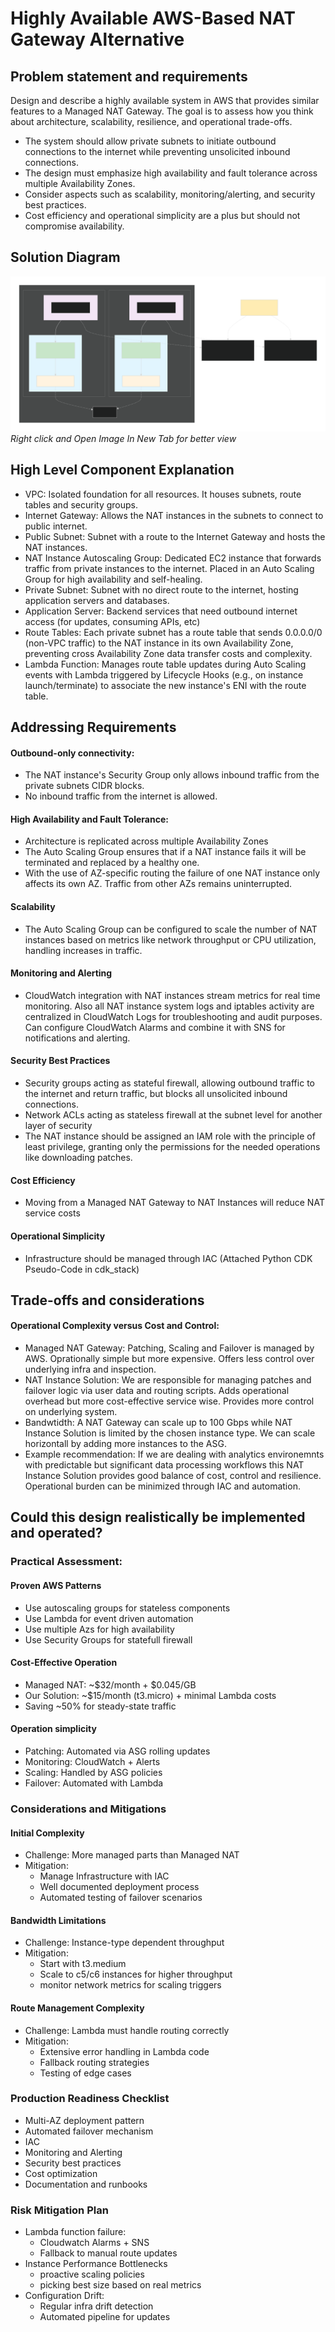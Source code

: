 
# Highly Available AWS-Based NAT Gateway Alternative 

## Problem statement and requirements

Design and describe a highly available system in AWS that provides similar
features to a Managed NAT Gateway. The goal is to assess how you think about architecture,
scalability, resilience, and operational trade-offs.  

- The system should allow private subnets to initiate outbound connections to the internet while preventing unsolicited inbound connections.
- The design must emphasize high availability and fault tolerance across multiple Availability Zones.
- Consider aspects such as scalability, monitoring/alerting, and security best practices.
- Cost efficiency and operational simplicity are a plus but should not compromise availability.  

## Solution Diagram

![Solution Diagram](diagram.svg)
_Right click and Open Image In New Tab for better view_

## High Level Component Explanation
- VPC: Isolated foundation for all resources. It houses subnets, route tables and security groups.
- Internet Gateway: Allows the NAT instances in the subnets to connect to public internet.
- Public Subnet: Subnet with a route to the Internet Gateway and hosts the NAT instances.
- NAT Instance Autoscaling Group: Dedicated EC2 instance that forwards traffic from private instances to the internet. Placed in an Auto Scaling Group for high availability and self-healing.
- Private Subnet: Subnet with no direct route to the internet, hosting application servers and databases.
- Application Server: Backend services that need outbound internet access (for updates, consuming APIs, etc)
- Route Tables: Each private subnet has a route table that sends 0.0.0.0/0 (non-VPC traffic) to the NAT instance in its own Availability Zone, preventing cross Availability Zone data transfer costs and complexity.
- Lambda Function: Manages route table updates during Auto Scaling events with Lambda triggered by Lifecycle Hooks (e.g., on instance launch/terminate) to associate the new instance's ENI with the route table.

## Addressing Requirements  
#### Outbound-only connectivity:
- The NAT instance's Security Group only allows inbound traffic from the private subnets CIDR blocks.
- No inbound traffic from the internet is allowed.
#### High Availability and Fault Tolerance: 
- Architecture is replicated across multiple Availability Zones
- The Auto Scaling Group ensures that if a NAT instance fails it will be terminated and replaced by a healthy one.
- With the use of AZ-specific routing the failure of one NAT instance only affects its own AZ. Traffic from other AZs remains uninterrupted.
#### Scalability
- The Auto Scaling Group can be configured to scale the number of NAT instances based on metrics like network throughput or CPU utilization, handling increases in traffic.
#### Monitoring and Alerting
- CloudWatch integration with NAT instances stream metrics for real time monitoring. Also all NAT instance system logs and iptables activity are centralized in CloudWatch Logs for troubleshooting and audit purposes. Can configure CloudWatch Alarms and combine it with SNS for notifications and alerting.
#### Security Best Practices
- Security groups acting as stateful firewall, allowing outbound traffic to the internet and return traffic, but blocks all unsolicited inbound connections.
- Network ACLs acting as stateless firewall at the subnet level for another layer of security
- The NAT instance should be assigned an IAM role with the principle of least privilege, granting only the permissions for the needed operations like downloading patches.
#### Cost Efficiency
- Moving from a Managed NAT Gateway to NAT Instances will reduce NAT service costs
#### Operational Simplicity
- Infrastructure should be managed through IAC (Attached Python CDK Pseudo-Code in cdk_stack)  

## Trade-offs and considerations
#### Operational Complexity versus Cost and Control:
- Managed NAT Gateway: Patching, Scaling and Failover is managed by AWS. Oprationally simple but more expensive. Offers less control over underlying infra and inspection.
- NAT Instance Solution: We are responsible for managing patches and failover logic via user data and routing scripts. Adds operational overhead but more cost-effective service wise. Provides more control on underlying system.
- Bandwtidth: A NAT Gateway can scale up to 100 Gbps while NAT Instance Solution is limited by the chosen instance type. We can scale horizontall by adding more instances to the ASG.
- Example recommendation: If we are dealing with analytics environemnts with predictable but significant data processing workflows this NAT Instance Solution provides good balance of cost, control and resilience. Operational burden can be minimized through IAC and automation.

## Could this design realistically be implemented and operated?  

### Practical Assessment:  

#### Proven AWS Patterns
- Use autoscaling groups for stateless components
- Use Lambda for event driven automation
- Use multiple Azs for high availability
- Use Security Groups for statefull firewall  

#### Cost-Effective Operation
- Managed NAT: ~$32/month + $0.045/GB
- Our Solution: ~$15/month (t3.micro) + minimal Lambda costs
- Saving ~50% for steady-state traffic  

#### Operation simplicity
- Patching: Automated via ASG rolling updates
- Monitoring: CloudWatch + Alerts
- Scaling: Handled by ASG policies
- Failover: Automated with Lambda  

### Considerations and Mitigations  

#### Initial Complexity
- Challenge: More managed parts than Managed NAT
- Mitigation:
    - Manage Infrastructure with IAC
    - Well documented deployment process
    - Automated testing of failover scenarios  

#### Bandwidth Limitations
- Challenge: Instance-type dependent throughput
- Mitigation:
    - Start with t3.medium
    - Scale to c5/c6 instances for higher throughput
    - monitor network metrics for scaling triggers  

#### Route Management Complexity
- Challenge: Lambda must handle routing correctly
- Mitigation:
    - Extensive error handling in Lambda code
    - Fallback routing strategies
    - Testing of edge cases  

### Production Readiness Checklist
- Multi-AZ deployment pattern
- Automated failover mechanism
- IAC
- Monitoring and Alerting
- Security best practices
- Cost optimization
- Documentation and runbooks

### Risk Mitigation Plan
- Lambda function failure:
    - Cloudwatch Alarms + SNS
    - Fallback to manual route updates
- Instance Performance Bottlenecks
    - proactive scaling policies
    - picking best size based on real metrics
- Configuration Drift:
    - Regular infra drift detection
    - Automated pipeline for updates